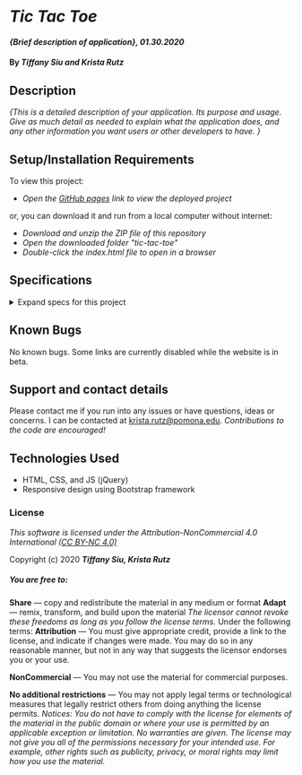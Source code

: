 # _Tic Tac Toe_

#### _{Brief description of application}, 01.30.2020_

#### By _**Tiffany Siu and Krista Rutz**_

## Description

_{This is a detailed description of your application. Its purpose and usage.  Give as much detail as needed to explain what the application does, and any other information you want users or other developers to have. }_

## Setup/Installation Requirements

To view this project:

* _Open the [GitHub pages](https://kristarutz.github.io/tic-tac-toe/) link to view the deployed project_

or, you can download it and run from a local computer without internet:

* _Download and unzip the ZIP file of this repository_
* _Open the downloaded folder "tic-tac-toe"_
* _Double-click the index.html file to open in a browser_

## Specifications

<details>
  <summary>Expand specs for this project</summary>
* When players hit "Play" button, new game is created and board drawn
  * Example Input: click "Play"
  * Example Output: empty board appears with 9 spaces made with 3 spaces per row
* When first player clicks on an empty spot an X appears or disappears
  * Example Input: click on spot in grid
  * Example Output: X appears on that spot
* When second player clicks on an empty spot an O appears or disappears
  * Example Input: click on spot in grid
  * Example Output: O appears on that spot
* When a player clicks on a filled spot, they will be warned that it is not a valid move
  * Example Input: click filled spot
  * Example Output: "Not a valid move!"
* When player does a valid move and clicks "Submit", then X or O is drawn on board
  * Example Input: click on spot and then click "Submit"
  * Example Output: X or O permanently on spot
* When submitted, player will switch if total game moves are < 5
  * Example Input: player 1 click "Submit"
  * Example Output: switch to player 2's turn
* When submitted, player will have board evaluated if total game moves are > 5
  * Example Input: player 1 click "Submit"
  * Example Output: check if player 1 won
* If a player's move evaluated to make that player win, indicate winning line and player
  * Example Input: player 1 click winning spot and click "Submit"
  * Example Output: show winning line and "Player 1 wins!"
* On game over screen if player clicks "Play again" show initial "Play" button and start screen
  * Example Input: click "Play again"
  * Example Output: show "Play" button to start again
* If all spots filled and no winner found, show game over screen with "It's a cat's game! You've tied!"
  * Example Input: 9 turns and no winner
  * Example Output: show game over screen and indicate a tie                                                            
</details>                                                           

## Known Bugs

No known bugs. Some links are currently disabled while the website is in beta.

## Support and contact details

Please contact me if you run into any issues or have questions, ideas or concerns.  I can be contacted at <krista.rutz@pomona.edu>. _Contributions to the code are encouraged!_

## Technologies Used

* HTML, CSS, and JS (jQuery)
* Responsive design using Bootstrap framework

### License

*This software is licensed under the Attribution-NonCommercial 4.0 International [(CC BY-NC 4.0)](https://creativecommons.org/licenses/by-nc/4.0/legalcode)*

Copyright (c) 2020 **_Tiffany Siu, Krista Rutz_**

##### You are free to:
**Share** — copy and redistribute the material in any medium or format
**Adapt** — remix, transform, and build upon the material
_The licensor cannot revoke these freedoms as long as you follow the license terms._
Under the following terms:
**Attribution** — You must give appropriate credit, provide a link to the license, and indicate if changes were made. You may do so in any reasonable manner, but not in any way that suggests the licensor endorses you or your use.

**NonCommercial** — You may not use the material for commercial purposes.

**No additional restrictions** — You may not apply legal terms or technological measures that legally restrict others from doing anything the license permits.
_Notices:
You do not have to comply with the license for elements of the material in the public domain or where your use is permitted by an applicable exception or limitation.
No warranties are given. The license may not give you all of the permissions necessary for your intended use. For example, other rights such as publicity, privacy, or moral rights may limit how you use the material._
